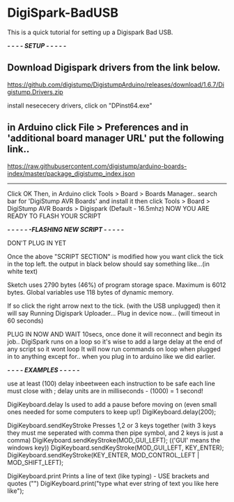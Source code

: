 # DigiSpark-BadUSB
This is a quick tutorial for setting up a Digispark Bad USB.

***- - - - SETUP - - - - -***

Download Digispark drivers from the link below.
--------------------------------------------------------------------------------
https://github.com/digistump/DigistumpArduino/releases/download/1.6.7/Digistump.Drivers.zip

install nesececery drivers, click on "DPinst64.exe" 

in Arduino click File > Preferences and in 'additional board manager URL' put the following link..
---------------------------------------------------------------------------------
https://raw.githubusercontent.com/digistump/arduino-boards-index/master/package_digistump_index.json

---------------------------------------------------------------------------------
Click OK
Then, in Arduino click Tools > Board > Boards Manager..
search bar for 'DigiStump AVR Boards' and install it
then click Tools > Board > DigiStump AVR Boards > Digispark (Default - 16.5mhz)
NOW YOU ARE READY TO FLASH YOUR SCRIPT

***- - - - - -FLASHING NEW SCRIPT - - - - -***

DON'T PLUG IN YET

Once the above "SCRIPT SECTION" is modified how you want click the tick in the top left.
the output in black below should say something like...(in white text)

Sketch uses 2790 bytes (46%) of program storage space. Maximum is 6012 bytes.
Global variables use 118 bytes of dynamic memory.

If so click the right arrow next to the tick. (with the USB unplugged)
then it will say
Running Digispark Uploader...
Plug in device now... (will timeout in 60 seconds)

PLUG IN NOW AND WAIT 10secs, once done it will reconnect and begin its job..
DigiSpark runs on a loop so it's wise to add a large delay at the end of any script so it wont loop
It will now run commands on loop when plugged in to anything except for..
when you plug in to arduino like we did earlier.

***- - - - EXAMPLES - - - - -***

use at least (100) delay inbeetween each instruction to be safe
each line must close with ;
delay units are in milliseconds - (1000) = 1 second!


DigiKeyboard.delay Is used to add a pause before moving on (even small ones needed for some computers to keep up!)
DigiKeyboard.delay(200);

DigiKeyboard.sendKeyStroke Presses 1,2 or 3 keys together (with 3 keys they must me seperated with comma then pipe symbol, and 2 keys is just a comma)
DigiKeyboard.sendKeyStroke(MOD_GUI_LEFT); (('GUI' means the windows key))
DigiKeyboard.sendKeyStroke(MOD_GUI_LEFT, KEY_ENTER);
DigiKeyboard.sendKeyStroke(KEY_ENTER, MOD_CONTROL_LEFT | MOD_SHIFT_LEFT);

DigiKeyboard.print Prints a line of text (like typing) - USE brackets and quotes ("")
DigiKeyboard.print("type what ever string of text you like here like");
